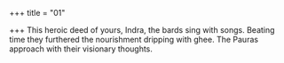 +++
title = "01"

+++
This heroic deed of yours, Indra, the bards sing with songs.
Beating time they furthered the nourishment dripping with ghee. The  Pauras approach with their visionary thoughts.
